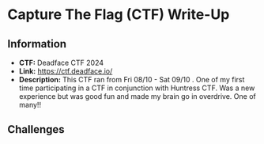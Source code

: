 # Capture The Flag (CTF) Write-Up

## Information
- **CTF:** Deadface CTF 2024
- **Link:** https://ctf.deadface.io/
- **Description:** This CTF ran from Fri 08/10 - Sat 09/10 . One of my first time participating in a CTF in conjunction with Huntress CTF. Was a new experience but was good fun and made my brain go in overdrive. One of many!!

## Challenges

###


